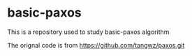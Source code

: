 # basic-paxos

This is a repository used to study basic-paxos algorithm

The orignal code is from https://github.com/tangwz/paxos.git
